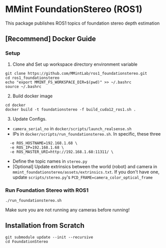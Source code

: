# MMint FoundationStereo (ROS1)

This package publishes ROS1 topics of foundation stereo depth estimation


## [Recommend] Docker Guide

### Setup
1. Clone ahd Set up workspace directory environment variable
```
git clone https://github.com/MMintLab/ros1_foundationstereo.git
cd ros1_foundationstereo
echo "export MMINT_FS_WORKSPACE_DIR=$(pwd)" >> ~/.bashrc
source ~/.bashrc
```

2. Build docker image
```
cd docker
docker build -t foundationstereo -f build_cuda12_ros1.sh .
```
3. Update Configs.
* `camera_serial_no` in `docker/scripts/launch_realsense.sh` 
* IPs in `docker/scripts/run_foundationstereo.sh`. In specific, these three 
```
  -e ROS_HOSTNAME=192.168.1.68 \
  -e ROS_IP=192.168.1.68 \
  -e ROS_MASTER_URI=http://192.168.1.68:11311/ \
```
* Define the topic names in `stereo.py`
* [Optional] Update extrinsics between the world (robot) and camera in `mmint_foundationstereo/assets/extrinsics.txt`. If you don't have one, update `scripts/stereo.py`'s `PCD_FRAME=camera_color_optical_frame`

### Run Foundation Stereo with ROS1

```
./run_foundationstereo.sh
```
Make sure you are not running any cameras before running! 




## Installation from Scratch
```
git submodule update --init --recursive
cd FoundationStereo

```

